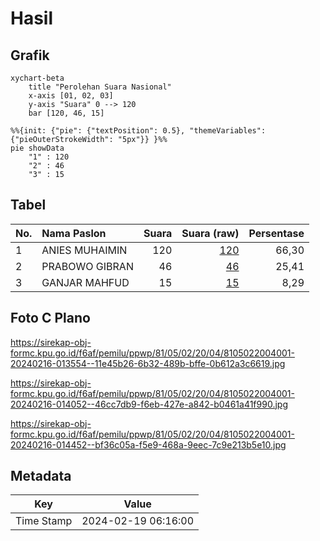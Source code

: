 # Hasil

## Grafik

```mermaid
xychart-beta
    title "Perolehan Suara Nasional"
    x-axis [01, 02, 03]
    y-axis "Suara" 0 --> 120
    bar [120, 46, 15]
```

```mermaid
%%{init: {"pie": {"textPosition": 0.5}, "themeVariables": {"pieOuterStrokeWidth": "5px"}} }%%
pie showData
    "1" : 120
    "2" : 46
    "3" : 15
```

## Tabel

| No. | Nama Paslon    | Suara | Suara (raw) | Persentase |
|:--- |:-------------- | -----:| -----------:| ----------:|
| 1   | ANIES MUHAIMIN | 120   | [120][p-1]  | 66,30      |
| 2   | PRABOWO GIBRAN | 46    | [46][p-2]   | 25,41      |
| 3   | GANJAR MAHFUD  | 15    | [15][p-3]   | 8,29       |


[p-1]: https://github.com/gigit-pemilu/pemilu-2024/blob/main/pilpres/hitung-suara/sub/81-maluku/sub/05-seram-bagian-timur/sub/02-seram-timur/sub/2004-kellu/sub/001-tps/sub/paslon-1.txt
[p-2]: https://github.com/gigit-pemilu/pemilu-2024/blob/main/pilpres/hitung-suara/sub/81-maluku/sub/05-seram-bagian-timur/sub/02-seram-timur/sub/2004-kellu/sub/001-tps/sub/paslon-2.txt
[p-3]: https://github.com/gigit-pemilu/pemilu-2024/blob/main/pilpres/hitung-suara/sub/81-maluku/sub/05-seram-bagian-timur/sub/02-seram-timur/sub/2004-kellu/sub/001-tps/sub/paslon-3.txt

## Foto C Plano

https://sirekap-obj-formc.kpu.go.id/f6af/pemilu/ppwp/81/05/02/20/04/8105022004001-20240216-013554--11e45b26-6b32-489b-bffe-0b612a3c6619.jpg

https://sirekap-obj-formc.kpu.go.id/f6af/pemilu/ppwp/81/05/02/20/04/8105022004001-20240216-014052--46cc7db9-f6eb-427e-a842-b0461a41f990.jpg

https://sirekap-obj-formc.kpu.go.id/f6af/pemilu/ppwp/81/05/02/20/04/8105022004001-20240216-014452--bf36c05a-f5e9-468a-9eec-7c9e213b5e10.jpg


## Metadata

| Key        | Value               |
| ---------- | ------------------- |
| Time Stamp | 2024-02-19 06:16:00 |




